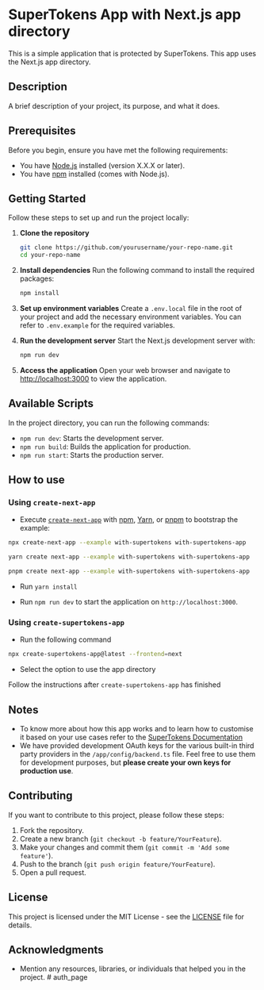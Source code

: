 # SuperTokens App with Next.js app directory

This is a simple application that is protected by SuperTokens. This app uses the Next.js app directory.

## Description
A brief description of your project, its purpose, and what it does.

## Prerequisites
Before you begin, ensure you have met the following requirements:
- You have [Node.js](https://nodejs.org/) installed (version X.X.X or later).
- You have [npm](https://www.npmjs.com/) installed (comes with Node.js).

## Getting Started

Follow these steps to set up and run the project locally:

1. **Clone the repository**
   ```bash
   git clone https://github.com/yourusername/your-repo-name.git
   cd your-repo-name
   ```

2. **Install dependencies**
   Run the following command to install the required packages:
   ```bash
   npm install
   ```

3. **Set up environment variables**
   Create a `.env.local` file in the root of your project and add the necessary environment variables. You can refer to `.env.example` for the required variables.

4. **Run the development server**
   Start the Next.js development server with:
   ```bash
   npm run dev
   ```

5. **Access the application**
   Open your web browser and navigate to [http://localhost:3000](http://localhost:3000) to view the application.

## Available Scripts

In the project directory, you can run the following commands:

- `npm run dev`: Starts the development server.
- `npm run build`: Builds the application for production.
- `npm run start`: Starts the production server.

## How to use

### Using `create-next-app`

-   Execute [`create-next-app`](https://github.com/vercel/next.js/tree/canary/packages/create-next-app) with [npm](https://docs.npmjs.com/cli/init), [Yarn](https://yarnpkg.com/lang/en/docs/cli/create/), or [pnpm](https://pnpm.io) to bootstrap the example:

```bash
npx create-next-app --example with-supertokens with-supertokens-app
```

```bash
yarn create next-app --example with-supertokens with-supertokens-app
```

```bash
pnpm create next-app --example with-supertokens with-supertokens-app
```

-   Run `yarn install`

-   Run `npm run dev` to start the application on `http://localhost:3000`.

### Using `create-supertokens-app`

-   Run the following command

```bash
npx create-supertokens-app@latest --frontend=next
```

-   Select the option to use the app directory

Follow the instructions after `create-supertokens-app` has finished

## Notes

-   To know more about how this app works and to learn how to customise it based on your use cases refer to the [SuperTokens Documentation](https://supertokens.com/docs/guides)
-   We have provided development OAuth keys for the various built-in third party providers in the `/app/config/backend.ts` file. Feel free to use them for development purposes, but **please create your own keys for production use**.

## Contributing
If you want to contribute to this project, please follow these steps:
1. Fork the repository.
2. Create a new branch (`git checkout -b feature/YourFeature`).
3. Make your changes and commit them (`git commit -m 'Add some feature'`).
4. Push to the branch (`git push origin feature/YourFeature`).
5. Open a pull request.

## License
This project is licensed under the MIT License - see the [LICENSE](LICENSE) file for details.

## Acknowledgments
- Mention any resources, libraries, or individuals that helped you in the project.
#   a u t h _ p a g e 
 
